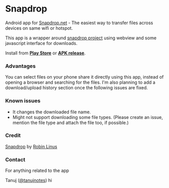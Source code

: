 # Snapdrop
Android app for [Snapdrop.net](https://snapdrop.net) - The easiest way to transfer files across devices on same wifi or hotspot.

This app is a wrapper around [snapdrop project](https://github.com/RobinLinus/snapdrop) using webview and some javascript interface for downloads.

Install from **[Play Store](https://play.google.com/store/apps/details?id=net.snapdrop)** or **[APK release](https://github.com/tanujnotes/Snapdrop/releases)**.

### Advantages
You can select files on your phone share it directly using this app, instead of opening a browser and searching for the files. 
I'm also planning to add a download/upload history section once the following issues are fixed.

### Known issues
- It changes the downloaded file name.
- Might not support downloading some file types. (Please create an issue, mention the file type and attach the file too, if possible.)

### Credit
[Snapdrop](https://github.com/robinlinus/snapdrop/) by [Robin Linus](https://twitter.com/robin_linus)

### Contact
For anything related to the app

Tanuj ([@tanujnotes](https://twitter.com/tanujnotes/))
hi
